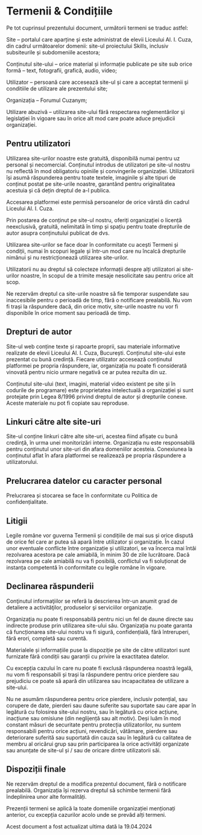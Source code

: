 # Termenii & Condițiile

Pe tot cuprinsul prezentului document, următorii termeni se traduc astfel:

Site – portalul care aparține și este administrat de elevii Liceului Al. I. Cuza, din cadrul următoarelor domenii: site-ul proiectului Skills, inclusiv subsiteurile și subdomeniile acestora;

Conținutul site-ului – orice material și informație publicate pe site sub orice formă – text, fotografii, grafică, audio, video;

Utilizator – persoană care accesează site-ul și care a acceptat termenii şi conditiile de utilizare ale prezentului site;

Organizația – Forumul Cuzanym;

Utilizare abuzivă – utilizarea site-ului fără respectarea reglementărilor şi legislației în vigoare sau în orice alt mod care poate aduce prejudicii organizației.

## Pentru utilizatori

Utilizarea site-urilor noastre este gratuită, disponibilă numai pentru uz personal și necomercial. Conținutul introdus de utilizatori pe site-ul nostru nu reflectă în mod obligatoriu opiniile și convingerile organizației. Utilizatorii își asumă răspunderea pentru toate textele, imaginile și alte tipuri de conținut postat pe site-urile noastre, garantând pentru originalitatea acestuia și că dețin dreptul de a-l publica. 

Accesarea platformei este permisă persoanelor de orice vârstă din cadrul Liceului Al. I. Cuza.

Prin postarea de conținut pe site-ul nostru, oferiți organizației o licență neexclusivă, gratuită, nelimitată în timp și spațiu pentru toate drepturile de autor asupra conținutului publicat de dvs.

Utilizarea site-urilor se face doar în conformitate cu acești Termeni și condiții, numai în scopuri legale și într-un mod care nu încalcă drepturile nimănui și nu restricționează utilizarea site-urilor.

Utilizatorii nu au dreptul să colecteze informații despre alți utilizatori ai site-urilor noastre, în scopul de a trimite mesaje nesolicitate sau pentru orice alt scop.

Ne rezervăm dreptul ca site-urile noastre să fie temporar suspendate sau inaccesibile pentru o perioadă de timp, fără o notificare prealabilă. Nu vom fi trași la răspundere dacă, din orice motiv, site-urile noastre nu vor fi disponibile în orice moment sau perioadă de timp.

## Drepturi de autor

Site-ul web conține texte și rapoarte proprii, sau materiale informative realizate de elevii Liceului Al. I. Cuza, București. Conținutul site-ului este prezentat cu bună credință. Fiecare utilizator accesează conținutul platformei pe propria răspundere, iar, organizația nu poate fi considerată vinovată pentru nicio urmare negativă ce ar putea rezulta din uz.

Conținutul site-ului (text, imagini, material video existent pe site și în codurile de programare) este proprietatea intelectuală a organizației și sunt protejate prin Legea 8/1996 privind dreptul de autor și drepturile conexe. Aceste materiale nu pot fi copiate sau reproduse.

## Linkuri către alte site-uri

Site-ul conține linkuri către alte site-uri, acestea fiind afișate cu bună credință, în urma unei monitorizări interne. Organizația nu este responsabilă pentru conținutul unor site-uri din afara domeniilor acesteia. Conexiunea la conținutul aflat în afara platformei se realizează pe propria răspundere a utilizatorului.

## Prelucrarea datelor cu caracter personal

Prelucrarea și stocarea se face în conformitate cu Politica de confidențialitate.

## Litigii

Legile române vor guverna Termenii și condițiile de mai sus și orice dispută de orice fel care ar putea să apară între utilizator și organizație. În cazul unor eventuale conflicte între organizație și utilizatori, se va încerca mai întâi rezolvarea acestora pe cale amiabilă, în minim 30 de zile lucrătoare. Dacă rezolvarea pe cale amiabilă nu va fi posibilă, conflictul va fi soluționat de instanța competentă în conformitate cu legile române în vigoare.

## Declinarea răspunderii

Conţinutul informaţiilor se referă la descrierea într-un anumit grad de detaliere a activităţilor, produselor şi serviciilor organizație.

Organizația nu poate fi responsabilă pentru nici un fel de daune directe sau indirecte produse prin utilizarea site-ului său. Organizația nu poate garanta că funcționarea site-ului nostru va fi sigură, confidențială, fără întreruperi, fără erori, completă sau curentă.

Materialele și informațiile puse la dispoziție pe site de către utilizatori sunt furnizate fără condiții sau garanții cu privire la exactitatea datelor.

Cu excepția cazului în care nu poate fi exclusă răspunderea noastră legală, nu vom fi responsabili și trași la răspundere pentru orice pierdere sau prejudiciu ce poate să apară din utilizarea sau incapacitatea de utilizare a site-ului.

Nu ne asumăm răspunderea pentru orice pierdere, inclusiv potențial, sau corupere de date, pierderi sau daune suferite sau suportate sau care apar în legătură cu folosirea site-ului nostru, sau în legătură cu orice acțiune, inacțiune sau omisiune (din neglijență sau alt motiv). Deși luăm în mod constant măsuri de securitate pentru protecția utilizatorilor, nu suntem responsabili  pentru orice acțiuni, revendicări, vătămare, pierdere sau deteriorare suferită sau suportată din cauza sau în legătură cu calitatea de membru al oricărui grup sau prin participarea la orice activități organizate sau anunțate de site-ul și / sau de oricare dintre utilizatorii săi.

## Dispoziții finale

Ne rezervăm dreptul de a modifica prezentul document, fără o notificare prealabilă. Organizația își rezerva dreptul să schimbe termenii fără îndeplinirea unor alte formalități.

Prezenții termeni se aplică la toate domeniile organizației menționați anterior, cu excepția cazurilor acolo unde se prevăd alți termeni.

Acest document a fost actualizat ultima dată la 19.04.2024